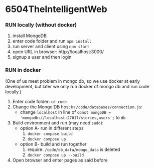 # 6504TheIntelligentWeb

### RUN locally (without docker)
1. install MongoDB
2. enter code folder and run `npm install`
3. run server and client using `npm start`
4. open URL in browser: http://localhost:3000/
5. signup a user and then login

### RUN in docker 
(One of us meet problem in mongo db, so we use docker at early development, but later we only run docker of mongo db and run code locally.)
1. Enter code folder: `cd code`
2. Change the Mongo DB host in `/code/databases/connection.js`:
    - change `localhost` in line of `const mongoDB = 'mongodb://localhost:27017/stories,users';` to `db`
3. Build environment and run (may need `sudo`):
   - option A- run in different steps
     1. `docker compose build`
     2. `docker compose up`
   - option B- build and run together
     1. require: `/code/db_data/mongo_data` is deleted 
     2. `docker compose up --build`
4. Open browser and enter pages as said before
